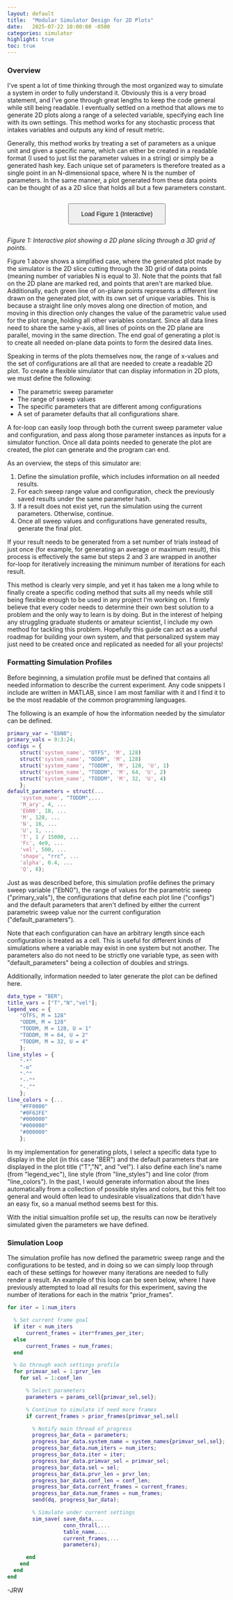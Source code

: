 ```yaml
---
layout: default
title:  "Modular Simulator Design for 2D Plots"
date:   2025-07-22 10:00:00 -0500
categories: simulator
highlight: true
toc: true
---
```


### Overview

I've spent a lot of time thinking through the most organized way to simulate a system in order to fully understand it. Obviously this is a very broad statement, and I've gone through great lengths to keep the code general while still being readable. I eventually settled on a method that allows me to generate 2D plots along a range of a selected variable, specifying each line with its own settings. This method works for any stochastic process that intakes variables and outputs any kind of result metric.

Generally, this method works by treating a set of parameters as a unique unit and given a specific name, which can either be created in a readable format (I used to just list the parameter values in a string) or simply be a generated hash key. Each unique set of parameters is therefore treated as a single point in an N-dimensional space, where N is the number of parameters. In the same manner, a plot generated from these data points can be thought of as a 2D slice that holds all but a few parameters constant.

<div id="plot-container" style="position: relative; width: 100%; margin: 2em 0; text-align: center;">
  <button onclick="load3DPlot(this)" style="padding: 1em 2em; font-size: 1em;">Load Figure 1 (Interactive)</button>
</div>

<script>
  function load3DPlot(button) {
    const container = button.parentElement;

    container.innerHTML = `
      <div style="position: relative; width: 100%;">
        <iframe 
          src="/assets/3d_plane_plot.html" 
          style="
            width: 100%;
            height: auto;
            aspect-ratio: 4 / 3;
            border: none;
            display: block;
          "
          loading="lazy"
        ></iframe>

        <button onclick="unload3DPlot()" 
                style="
                  position: absolute;
                  bottom: 10px;
                  right: 10px;
                  padding: 0.5em 1.5em;
                  font-size: 0.9em;
                  background-color: #f0f0f0;
                  border: 1px solid #ccc;
                  border-radius: 4px;
                  cursor: pointer;
                ">
          Unload Plot
        </button>
      </div>
    `;
  }

  function unload3DPlot() {
    const container = document.getElementById("plot-container");
    container.innerHTML = `
      <button onclick="load3DPlot(this)" style="padding: 1em 2em; font-size: 1em;">Load Interactive Plot</button>
    `;
  }
</script>

<p style="font-style: italic; margin-top: 0.5em;">
  Figure 1: Interactive plot showing a 2D plane slicing through a 3D grid of points.
</p>

Figure 1 above shows a simplified case, where the generated plot made by the simulator is the 2D slice cutting through the 3D grid of data points (meaning number of variables N is equal to 3). Note that the points that fall on the 2D plane are marked red, and points that aren't are marked blue. Additionally, each green line of on-plane points represents a different line drawn on the generated plot, with its own set of unique variables. This is because a straight line only moves along one direction of motion, and moving in this direction only changes the value of the parametric value used for the plot range, holding all other variables constant. Since all data lines need to share the same y-axis, all lines of points on the 2D plane are parallel, moving in the same direction. The end goal of generating a plot is to create all needed on-plane data points to form the desired data lines. 

Speaking in terms of the plots themselves now, the range of x-values and the set of configurations are all that are needed to create a readable 2D plot. To create a flexible simulator that can display information in 2D plots, we must define the following:

- The parametric sweep parameter
- The range of sweep values
- The specific parameters that are different among configurations
- A set of parameter defaults that all configurations share.

A for-loop can easily loop through both the current sweep parameter value and configuration, and pass along those parameter instances as inputs for a simulator function. Once all data points needed to generate the plot are created, the plot can generate and the program can end.

As an overview, the steps of this simulator are:
1. Define the simulation profile, which includes information on all needed results.
2. For each sweep range value and configuration, check the previously saved results under the same parameter hash.
3. If a result does not exist yet, run the simulation using the current parameters. Otherwise, continue.
4. Once all sweep values and configurations have generated results, generate the final plot.

If your result needs to be generated from a set number of trials instead of just once (for example, for generating an average or maximum result), this process is effectively the same but steps 2 and 3 are wrapped in another for-loop for iteratively increasing the minimum number of iterations for each result.

This method is clearly very simple, and yet it has taken me a long while to finally create a specific coding method that suits all my needs while still being flexible enough to be used in any project I'm working on. I firmly believe that every coder needs to determine their own best solution to a problem and the only way to learn is by doing. But in the interest of helping any struggling graduate students or amateur scientist, I include my own method for tackling this problem. Hopefully this guide can act as a useful roadmap for building your own system, and that personalized system may just need to be created once and replicated as needed for all your projects!

### Formatting Simulation Profiles

Before beginning, a simulation profile must be defined that contains all needed information to describe the current experiment. Any code snippets I include are written in MATLAB, since I am most familiar with it and I find it to be the most readable of the common programming languages.

The following is an example of how the information needed by the simulator can be defined.

```matlab
primary_var = "EbN0";
primary_vals = 9:3:24;
configs = {
    struct('system_name', "OTFS", 'M', 128)
    struct('system_name', "ODDM", 'M', 128)
    struct('system_name', "TODDM", 'M', 128, 'U', 1)
    struct('system_name', "TODDM", 'M', 64, 'U', 2)
    struct('system_name', "TODDM", 'M', 32, 'U', 4)
    };
default_parameters = struct(...
    'system_name', "TODDM",...
    'M_ary', 4, ...
    'EbN0', 18, ...
    'M', 128, ...
    'N', 16, ...
    'U', 1, ...
    'T', 1 / 15000, ...
    'Fc', 4e9, ...
    'vel', 500, ...
    'shape', "rrc", ...
    'alpha', 0.4, ...
    'Q', 8);
```

Just as was described before, this simulation profile defines the primary sweep variable ("EbN0"), the range of values for the parametric sweep ("primary_vals"), the configurations that define each plot line ("configs") and the default parameters that aren't defined by either the current parametric sweep value nor the current configuration ("default_parameters").

Note that each configuration can have an arbitrary length since each configuration is treated as a cell. This is useful for different kinds of simulations where a variable may exist in one system but not another. The parameters also do not need to be strictly one variable type, as seen with "default_parameters" being a collection of doubles and strings. 

Additionally, information needed to later generate the plot can be defined here.

```matlab
data_type = "BER";
title_vars = ["T","N","vel"];
legend_vec = {
    "OTFS, M = 128"
    "ODDM, M = 128"
    "TODDM, M = 128, U = 1"
    "TODDM, M = 64, U = 2"
    "TODDM, M = 32, U = 4"
    };
line_styles = {
    "-*"
    "-o"
    "-^"
    "--^"
    "-.^"
    };
line_colors = {...
    "#FF0000"
    "#0F62FE"
    "#000000"
    "#000000"
    "#000000"
    };
```

In my implementation for generating plots, I select a specific data type to display in the plot (in this case "BER") and the default parameters that are displayed in the plot title ("T","N", and "vel"). I also define each line's name (from "legend_vec"), line style (from "line_styles") and line color (from "line_colors"). In the past, I would generate information about the lines automatically from a collection of possible styles and colors, but this felt too general and would often lead to undesirable visualizations that didn't have an easy fix, so a manual method seems best for this.

With the initial simualtion profile set up, the results can now be iteratively simulated given the parameters we have defined.

### Simulation Loop

The simulation profile has now defined the parametric sweep range and the configurations to be tested, and in doing so we can simply loop through each of these settings for however many iterations are needed to fully render a result. An example of this loop can be seen below, where I have previously attempted to load all results for this experiment, saving the number of iterations for each in the matrix "prior_frames".

```matlab
for iter = 1:num_iters

  % Set current frame goal
  if iter < num_iters
      current_frames = iter*frames_per_iter;
  else
      current_frames = num_frames;
  end

  % Go through each settings profile
  for primvar_sel = 1:prvr_len
    for sel = 1:conf_len

      % Select parameters
      parameters = params_cell{primvar_sel,sel};

      % Continue to simulate if need more frames
      if current_frames > prior_frames(primvar_sel,sel)

        % Notify main thread of progress
        progress_bar_data = parameters;
        progress_bar_data.system_name = system_names{primvar_sel,sel};
        progress_bar_data.num_iters = num_iters;
        progress_bar_data.iter = iter;
        progress_bar_data.primvar_sel = primvar_sel;
        progress_bar_data.sel = sel;
        progress_bar_data.prvr_len = prvr_len;
        progress_bar_data.conf_len = conf_len;
        progress_bar_data.current_frames = current_frames;
        progress_bar_data.num_frames = num_frames;
        send(dq, progress_bar_data);

        % Simulate under current settings
        sim_save( save_data,...
                  conn_thrall,...
                  table_name,...
                  current_frames,...
                  parameters);

      end
    end
  end
end
```

-JRW